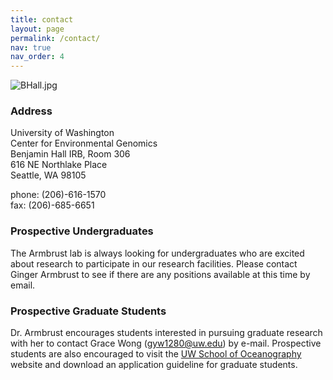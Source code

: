 ```yaml
---
title: contact
layout: page
permalink: /contact/
nav: true
nav_order: 4
---
```

<!-- _pages/contact.md -->
<div class="float-right">
  <img src="{% link assets/img/BHall.jpg %}" alt="BHall.jpg" class="img-fluid z-depth-1"/>
</div>

### Address

University of Washington  
Center for Environmental Genomics  
Benjamin Hall IRB, Room 306  
616 NE Northlake Place  
Seattle, WA 98105  

phone: (206)-616-1570  
fax: (206)-685-6651  

### Prospective Undergraduates
The Armbrust lab is always looking for undergraduates who are excited about research to participate in our research facilities. Please contact Ginger Armbrust to see if there are any positions available at this time by email.

### Prospective Graduate Students
Dr. Armbrust encourages students interested in pursuing graduate research with her to contact Grace Wong (gyw1280@uw.edu) by e-mail. Prospective students are also encouraged to visit the [UW School of Oceanography](http://www.ocean.washington.edu/) website and download an application guideline for graduate students.
